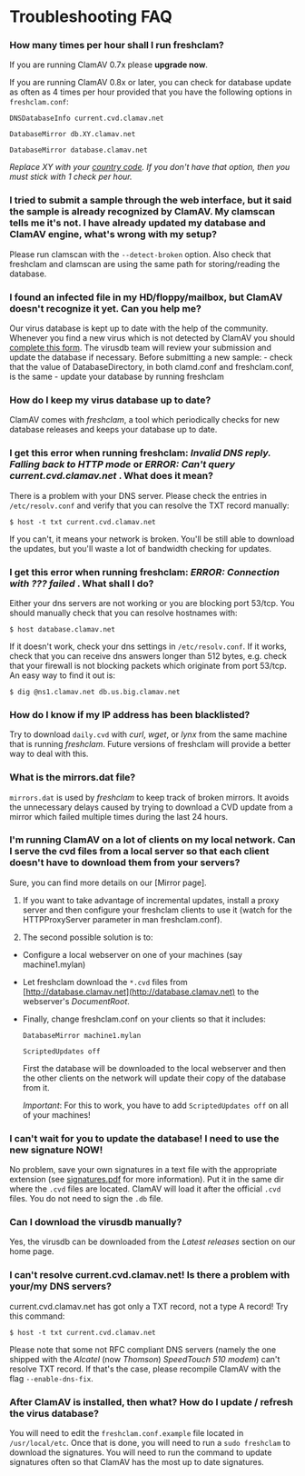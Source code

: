 # Troubleshooting FAQ

### How many times per hour shall I run freshclam?

If you are running ClamAV 0.7x please __upgrade now__.  

If you are running ClamAV 0.8x or later, you can check for database update as often as 4 times per hour provided that you have the following options in `freshclam.conf`:

`DNSDatabaseInfo current.cvd.clamav.net`

`DatabaseMirror db.XY.clamav.net`

`DatabaseMirror database.clamav.net`

_Replace XY with your [country code].  If you don't have that option, then you must stick with 1 check per hour._

### I tried to submit a sample through the web interface, but it said the sample is already recognized by ClamAV. My clamscan tells me it's not. I have already updated my database and ClamAV engine, what's wrong with my setup?

Please run clamscan with the `--detect-broken` option. Also  check that freshclam and clamscan are using the same path for storing/reading the database.

### I found an infected file in my HD/floppy/mailbox, but ClamAV doesn't recognize it yet. Can you help me? 

Our virus database is kept up to date with the help of the community. Whenever you find a new virus which is not detected by ClamAV you should [complete this form](submit). The virusdb team will review your submission and update the database if necessary. Before submitting a new sample: - check that the value of DatabaseDirectory, in both clamd.conf and freshclam.conf, is the same - update your database by running freshclam

### How do I keep my virus database up to date?

ClamAV comes with _freshclam_, a tool which periodically checks for new database releases and keeps your database up to date.

### I get this error when running freshclam: _Invalid DNS reply. Falling back to HTTP mode_ or _ERROR: Can't query current.cvd.clamav.net_ . What does it mean?

There is a problem with your DNS server. Please check the entries in `/etc/resolv.conf` and verify that you can resolve the TXT record manually:

`$ host -t txt current.cvd.clamav.net`

If you can't, it means your network is broken. You'll be still able to download the updates, but you'll waste a lot of bandwidth checking for updates.

### I get this error when running freshclam: _ERROR: Connection with ??? failed_ . What shall I do?

Either your dns servers are not working or you are blocking port 53/tcp. You should manually check that you can resolve hostnames with:

`$ host database.clamav.net`

If it doesn't work, check your dns settings in `/etc/resolv.conf`. If it works, check that you can receive dns answers longer than 512 bytes, e.g. check that your firewall is not blocking packets which originate from port 53/tcp. An easy way to find it out is:

`$ dig @ns1.clamav.net db.us.big.clamav.net`

### How do I know if my IP address has been blacklisted?

Try to download `daily.cvd` with *curl*, *wget*, or *lynx* from the same machine that is running *freshclam*. Future versions of freshclam will provide a better way to deal with this.

### What is the mirrors.dat file?

`mirrors.dat` is used by *freshclam* to keep track of broken mirrors. It avoids the unnecessary delays caused by trying to download a CVD update from a mirror which failed multiple times during the last 24 hours.

### I'm running ClamAV on a lot of clients on my local network. Can I serve the cvd files from a local server so that each client doesn't have to download them from your servers?

Sure, you can find more details on our [Mirror page].

1. If you want to take advantage of incremental updates, install a proxy server and then configure your freshclam clients to use it (watch for the HTTPProxyServer parameter in man freshclam.conf). 

1. The second possible solution is to:

  * Configure a local webserver on one of your machines (say machine1.mylan) 
  
  * Let freshclam download the `*.cvd` files from [http://database.clamav.net](http://database.clamav.net) to the webserver's *DocumentRoot*. 

  * Finally, change freshclam.conf on your clients so that it includes:
    
    `DatabaseMirror machine1.mylan`

    `ScriptedUpdates off`
    
    First the database will be downloaded to the local webserver and then the other clients on the network will update their copy of the database from it. 
    
    _Important_:  For this to work, you have to add `ScriptedUpdates off` on all of your machines!

### I can't wait for you to update the database! I need to use the new signature NOW!

No problem, save your own signatures in a text file with the appropriate extension (see [signatures.pdf](https://github.com/Cisco-Talos/clamav-faq/blob/master/manual/signatures.pdf) for more information). Put it in the same dir where the `.cvd` files are located. ClamAV will load it after the official `.cvd` files. You do not need to sign the `.db` file.

### Can I download the virusdb manually?

Yes, the virusdb can be downloaded from the _Latest releases_ section on our home page.

### I can't resolve current.cvd.clamav.net! Is there a problem with your/my DNS servers?

current.cvd.clamav.net has got only a TXT record, not a type A record! Try this command:

`$ host -t txt current.cvd.clamav.net`

Please note that some not RFC compliant DNS servers (namely the one shipped with the *Alcatel* (now *Thomson*) *SpeedTouch 510 modem*) can't resolve TXT record. If that's the case, please recompile ClamAV with the flag `--enable-dns-fix`.

### After ClamAV is installed, then what? How do I update / refresh the virus database?

You will need to edit the `freshclam.conf.example` file located in `/usr/local/etc`. Once that is done, you will need to run a `sudo freshclam` to download the signatures. You will need to run the command to update signatures often so that ClamAV has the most up to date signatures.

[country code]: http://www.iana.org/domains/root/db
[submit]: https://www.clamav.net/reports/fp
